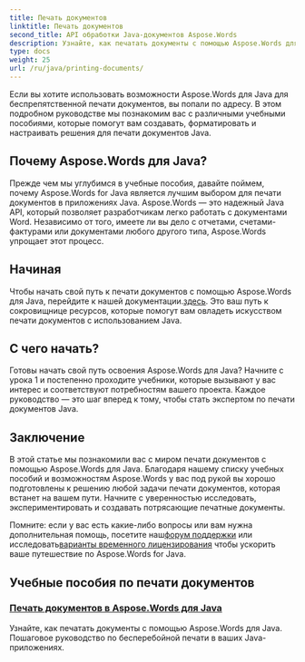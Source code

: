 ```yaml
---
title: Печать документов
linktitle: Печать документов
second_title: API обработки Java-документов Aspose.Words
description: Узнайте, как печатать документы с помощью Aspose.Words для Java, из нашего подробного списка учебных пособий. Научитесь создавать, форматировать и настраивать решения для печати документов Java.
type: docs
weight: 25
url: /ru/java/printing-documents/
---
```


Если вы хотите использовать возможности Aspose.Words для Java для беспрепятственной печати документов, вы попали по адресу. В этом подробном руководстве мы познакомим вас с различными учебными пособиями, которые помогут вам создавать, форматировать и настраивать решения для печати документов Java. 

## Почему Aspose.Words для Java?

Прежде чем мы углубимся в учебные пособия, давайте поймем, почему Aspose.Words for Java является лучшим выбором для печати документов в приложениях Java. Aspose.Words — это надежный Java API, который позволяет разработчикам легко работать с документами Word. Независимо от того, имеете ли вы дело с отчетами, счетами-фактурами или документами любого другого типа, Aspose.Words упрощает этот процесс.

## Начиная

 Чтобы начать свой путь к печати документов с помощью Aspose.Words для Java, перейдите к нашей документации.[здесь](https://reference.aspose.com/words/java/). Это ваш путь к сокровищнице ресурсов, которые помогут вам овладеть искусством печати документов с использованием Java.

## С чего начать?

Готовы начать свой путь освоения Aspose.Words для Java? Начните с урока 1 и постепенно проходите учебники, которые вызывают у вас интерес и соответствуют потребностям вашего проекта. Каждое руководство — это шаг вперед к тому, чтобы стать экспертом по печати документов Java.

## Заключение

В этой статье мы познакомили вас с миром печати документов с помощью Aspose.Words для Java. Благодаря нашему списку учебных пособий и возможностям Aspose.Words у вас под рукой вы хорошо подготовлены к решению любой задачи печати документов, которая встанет на вашем пути. Начните с уверенностью исследовать, экспериментировать и создавать потрясающие печатные документы.

 Помните: если у вас есть какие-либо вопросы или вам нужна дополнительная помощь, посетите наш[форум поддержки](https://forum.aspose.com/) или исследовать[варианты временного лицензирования](https://purchase.aspose.com/temporary-license/) чтобы ускорить ваше путешествие по Aspose.Words for Java.

## Учебные пособия по печати документов
### [Печать документов в Aspose.Words для Java](./printing-documents/)
Узнайте, как печатать документы с помощью Aspose.Words для Java. Пошаговое руководство по бесперебойной печати в ваших Java-приложениях.